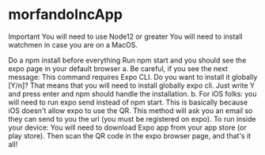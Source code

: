 # morfandoIncApp

Important
You will need to use Node12 or greater You will need to install watchmen in case you are on a MacOS.

Do a npm install before everything
Run npm start and you should see the expo page in your default browser a. Be careful, if you see the next message: This command requires Expo CLI. Do you want to install it globally [Y/n]? That means that you will need to install globally expo cli. Just write Y and press enter and npm should handle the installation. b. For iOS folks: you will need to run expo send instead of npm start. This is basically because iOS doesn't allow expo to use the QR. This method will ask you an email so they can send to you the url (you must be registered on expo).
To run inside your device: You will need to download Expo app from your app store (or play store). Then scan the QR code in the expo browser page, and that's it all!
